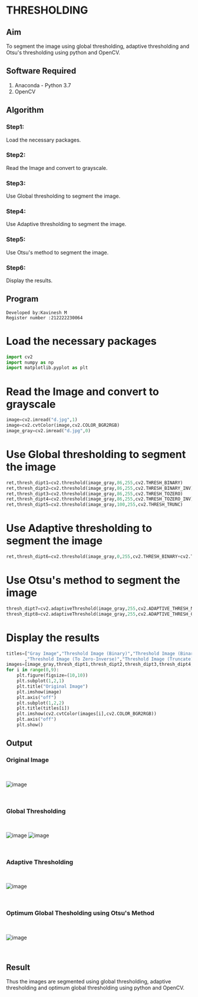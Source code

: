 # THRESHOLDING
## Aim
To segment the image using global thresholding, adaptive thresholding and Otsu's thresholding using python and OpenCV.

## Software Required
1. Anaconda - Python 3.7
2. OpenCV

## Algorithm

### Step1:
Load the necessary packages.
<br>

### Step2:
Read the Image and convert to grayscale.
<br>

### Step3:
Use Global thresholding to segment the image.
<br>

### Step4:
Use Adaptive thresholding to segment the image.
<br>

### Step5:
Use Otsu's method to segment the image.
<br>

### Step6:
Display the results.
<br>

## Program
```
Developed by:Kavinesh M
Register number :212222230064
```
# Load the necessary packages
```python
import cv2
import numpy as np
import matplotlib.pyplot as plt
```




# Read the Image and convert to grayscale
```python
image=cv2.imread("d.jpg",1)
image=cv2.cvtColor(image,cv2.COLOR_BGR2RGB)
image_gray=cv2.imread("d.jpg",0)
```



# Use Global thresholding to segment the image
```python
ret,thresh_dipt1=cv2.threshold(image_gray,86,255,cv2.THRESH_BINARY)
ret,thresh_dipt2=cv2.threshold(image_gray,86,255,cv2.THRESH_BINARY_INV)
ret,thresh_dipt3=cv2.threshold(image_gray,86,255,cv2.THRESH_TOZERO)
ret,thresh_dipt4=cv2.threshold(image_gray,86,255,cv2.THRESH_TOZERO_INV)
ret,thresh_dipt5=cv2.threshold(image_gray,100,255,cv2.THRESH_TRUNC)
```



# Use Adaptive thresholding to segment the image
```python
ret,thresh_dipt6=cv2.threshold(image_gray,0,255,cv2.THRESH_BINARY+cv2.THRESH_OTSU)
```



# Use Otsu's method to segment the image 
```python
thresh_dipt7=cv2.adaptiveThreshold(image_gray,255,cv2.ADAPTIVE_THRESH_MEAN_C,cv2.THRESH_BINARY,11,2)
thresh_dipt8=cv2.adaptiveThreshold(image_gray,255,cv2.ADAPTIVE_THRESH_GAUSSIAN_C,cv2.THRESH_BINARY,11,2)
```



# Display the results
```python
titles=["Gray Image","Threshold Image (Binary)","Threshold Image (Binary Inverse)","Threshold Image (To Zero)"
       ,"Threshold Image (To Zero-Inverse)","Threshold Image (Truncate)","Otsu","Adaptive Threshold (Mean)","Adaptive Threshold (Gaussian)"]
images=[image_gray,thresh_dipt1,thresh_dipt2,thresh_dipt3,thresh_dipt4,thresh_dipt5,thresh_dipt6,thresh_dipt7,thresh_dipt8]
for i in range(0,9):
    plt.figure(figsize=(10,10))
    plt.subplot(1,2,1)
    plt.title("Original Image")
    plt.imshow(image)
    plt.axis("off")
    plt.subplot(1,2,2)
    plt.title(titles[i])
    plt.imshow(cv2.cvtColor(images[i],cv2.COLOR_BGR2RGB))
    plt.axis("off")
    plt.show()
```




## Output

### Original Image
<br>

![image](https://github.com/kavinesh8476/THRESHOLDING/assets/118466561/f6a51b8f-ad37-459e-9085-73338f6574ad)

<br>


### Global Thresholding
<br>

![image](https://github.com/kavinesh8476/THRESHOLDING/assets/118466561/aa0e3419-8184-4d05-830e-1c341431e192)
![image](https://github.com/kavinesh8476/THRESHOLDING/assets/118466561/c31cb981-acab-4dd5-8cfc-1d0460e3b7e5)

<br>


### Adaptive Thresholding
<br>

![image](https://github.com/kavinesh8476/THRESHOLDING/assets/118466561/6f9dd0a8-088c-4cad-bfd7-a64d1cb76dc1)

<br>


### Optimum Global Thesholding using Otsu's Method
<br>

![image](https://github.com/kavinesh8476/THRESHOLDING/assets/118466561/4ac9c7f6-addd-4d54-bc65-843fa455b4b3)

<br>



## Result
Thus the images are segmented using global thresholding, adaptive thresholding and optimum global thresholding using python and OpenCV.

